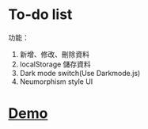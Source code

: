 # To-do list

功能：
1. 新增、修改、刪除資料
2. localStorage 儲存資料
3. Dark mode switch(Use Darkmode.js)
4. Neumorphism style UI

# [Demo](https://tommm2.github.io/todo-list/)
